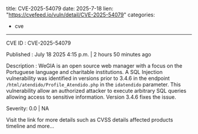  
title: CVE-2025-54079
date: 2025-7-18
lien: "https://cvefeed.io/vuln/detail/CVE-2025-54079"
categories:
  - cve
---

CVE ID : CVE-2025-54079

Published :  July 18
2025
4:15 p.m. | 2 hours
50 minutes ago

Description : WeGIA is an open source web manager with a focus on the Portuguese language and charitable institutions. A SQL Injection vulnerability was identified in versions prior to 3.4.6 in the endpoint `/html/atendido/Profile_Atendido.php`
in the `idatendido` parameter. This vulnerability allow an authorized attacker to execute arbitrary SQL queries
allowing access to sensitive information. Version 3.4.6 fixes the issue.

Severity: 0.0 | NA

Visit the link for more details
such as CVSS details
affected products
timeline
and more...
